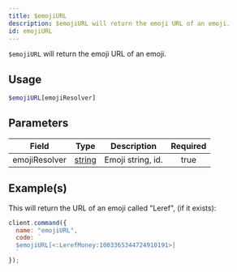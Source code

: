```yaml
---
title: $emojiURL
description: $emojiURL will return the emoji URL of an emoji.
id: emojiURL
---
```


`$emojiURL` will return the emoji URL of an emoji.

## Usage

```php
$emojiURL[emojiResolver]
```

## Parameters

| Field         | Type                                                                                              | Description                             | Required |
| ------------- | ------------------------------------------------------------------------------------------------- | --------------------------------------- | :------: |
| emojiResolver | [string](https://developer.mozilla.org/en-US/docs/Web/JavaScript/Reference/Global_Objects/String) | Emoji string, id.   |   true   |

## Example(s)

This will return the URL of an emoji called "Leref", (if it exists):

```javascript
client.command({
  name: "emojiURL",
  code: `
  $emojiURL[<:LerefMoney:1003365344724910191>]
  `
});
```
